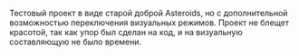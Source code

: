 Тестовый проект в виде старой доброй Asteroids, но с дополнительной возможностью переключения визуальных режимов.
Проект не блещет красотой, так как упор был сделан на код, и на визуальную составляющую не было времени.
